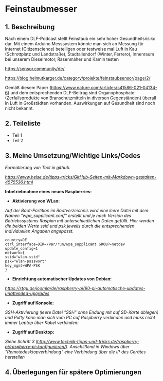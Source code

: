 # Feinstaubmesser
## 1. Beschreibung
Nach einem DLF-Podcast stellt Feinstaub ein sehr hoher Gesundheitsrisiko dar.
Mit einem Arduino Messsystem könnte man sich an Messung für Internet (Citizenscience) beteiligen oder testweise mal Luft in Kau (Schrottplatz und Landstraße), Stadtallendorf (Winter, Ferrero), Innenraum bei unserem Dieselmotor, Rasenmäher und Kamin testen

https://sensor.community/de/

https://blog.helmutkarger.de/category/projekte/feinstaubsensor/page/2/


Gemäß diesem Paper (https://www.nature.com/articles/s41586-021-04134-6) und dem entsprechenden DLF-Beitrag sind Organophosphate (Zerfallsprodukte von Branschutzmitteln in diversen Gegenständen) überall in Luft in Großstädten vorhanden. Auswirkungen auf Gesundheit sind noch nicht bekannt.

## 2. Teileliste
* Teil 1
* Teil 2

## 3. Meine Umsetzung/Wichtige Links/Codes
*Formatierung von Text in github:*

*https://www.heise.de/tipps-tricks/GitHub-Seiten-mit-Markdown-gestalten-4575536.html*

**Inbetriebnahme eines neues Raspberries:**

* **Aktivierung von WLan:**

*Auf der Boot-Partition im Rootverzeichnis wird eine leere Datei mit dem Namen "wpa_supplicant.conf" erstellt und je nach Version des Betriebssystems Raspian mit unterschiedlichen Daten gefüllt. Hier werden die beiden Werte ssid und psk jeweils durch die entsprechenden individuellen Angaben angepasst.*

    country=DE
    ctrl_interface=DIR=/var/run/wpa_supplicant GROUP=netdev
    update_config=1
    network={
    ssid="wlan-ssid"
    psk="wlan-passwort"
    key_mgmt=WPA-PSK
    }

* **Einrichtung automatischer Updates von Debian:**

*https://stqu.de/joomla/de/raspberry-pi/90-pi-automatische-updates-unattended-upgrades*

* **Zugriff auf Konsole:**

*SSH-Aktivierung (leere Datei "SSH" ohne Endung mit auf SD-Karte ablegen) und Putty kann man sich vom PC auf Raspberry verbinden und muss nicht immer Laptop über Kabel verbinden:*

* **Zugriff auf Desktop:**

*Siehe Schritt 3 (http://www.technik-tipps-und-tricks.de/raspberry-pi/raspberry-pi-konfigurieren/). Anschlißend in Windows über "Remotedesktopverbindung" eine Verbindung über die IP des Gerätes herstellen*


## 4. Überlegungen für spätere Optimierungen
